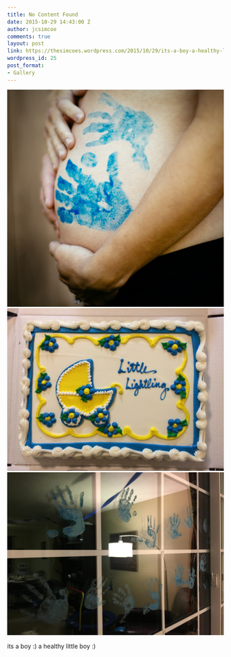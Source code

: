 ```yaml
---
title: No Content Found
date: 2015-10-29 14:43:00 Z
author: jcsimcoe
comments: true
layout: post
link: https://thesimcoes.wordpress.com/2015/10/29/its-a-boy-a-healthy-little-boy/
wordpress_id: 25
post_format:
- Gallery
---
```


![image](/public/assets/tumblr_nw550gurLA1qbwpqvo1_1280.jpg)
![image](/public/assets/tumblr_nw550gurLA1qbwpqvo2_1280.jpg)
![image](/public/assets/tumblr_nw550gurLA1qbwpqvo3_1280.jpg)

its a boy :) a healthy little boy :)
